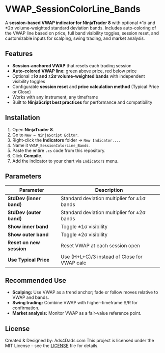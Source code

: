 # VWAP_SessionColorLine_Bands

A **session-based VWAP indicator for NinjaTrader 8** with optional ±1σ and ±2σ volume-weighted standard deviation bands. Includes auto-coloring of the VWAP line based on price, full band visibility toggles, session reset, and customizable inputs for scalping, swing trading, and market analysis.

## Features
- **Session-anchored VWAP** that resets each trading session
- **Auto-colored VWAP line**: green above price, red below price
- Optional **±1σ and ±2σ volume-weighted bands** with independent visibility toggles
- Configurable **session reset** and **price calculation method** (Typical Price or Close)
- Works with any instrument, any timeframe
- Built to **NinjaScript best practices** for performance and compatibility

## Installation
1. Open **NinjaTrader 8**.
2. Go to `New → NinjaScript Editor`.
3. Right-click the **Indicators** folder → `New Indicator...`.
4. Name it `VWAP_SessionColorLine_Bands`.
5. Paste the entire `.cs` code from this repository.
6. Click **Compile**.
7. Add the indicator to your chart via `Indicators` menu.

## Parameters
| Parameter                | Description |
|--------------------------|-------------|
| **StdDev (inner band)**  | Standard deviation multiplier for ±1σ bands |
| **StdDev (outer band)**  | Standard deviation multiplier for ±2σ bands |
| **Show inner band**      | Toggle ±1σ visibility |
| **Show outer band**      | Toggle ±2σ visibility |
| **Reset on new session** | Reset VWAP at each session open |
| **Use Typical Price**    | Use (H+L+C)/3 instead of Close for VWAP calc |

## Recommended Use
- **Scalping:** Use VWAP as a trend anchor; fade or follow moves relative to VWAP and bands.
- **Swing trading:** Combine VWAP with higher-timeframe S/R for confirmation.
- **Market analysis:** Monitor VWAP as a fair-value reference point.

## License
Created & Designed by: Ads4Dads.com
This project is licensed under the MIT License – see the [LICENSE](LICENSE) file for details.

